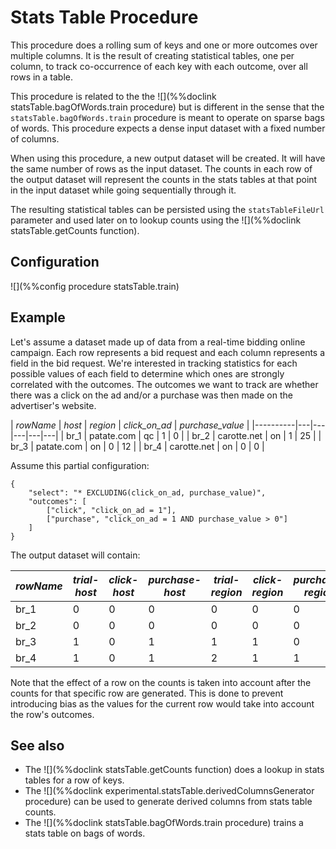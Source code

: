 # Stats Table Procedure

This procedure does a rolling sum of keys and one or more outcomes over multiple columns. It is 
the result of creating statistical tables, one per column, to track co-occurrence of each
key with each outcome, over all rows in a table.

This procedure is related to the the ![](%%doclink statsTable.bagOfWords.train procedure) but 
is different in the sense that the `statsTable.bagOfWords.train` procedure is meant to 
operate on sparse bags of words. This procedure expects a dense input dataset with a fixed
number of columns.

When using this procedure, a new output dataset will be created. It will have the same number
of rows as the input dataset. The counts in each row of the output dataset will represent 
the counts in the stats tables at that point in the input dataset while going
sequentially through it.

The resulting statistical tables can be persisted using the `statsTableFileUrl` parameter
and used later on to lookup counts using the ![](%%doclink statsTable.getCounts function).

## Configuration

![](%%config procedure statsTable.train)

## Example

Let's assume a dataset made up of data from a real-time bidding online campaign. Each row
represents a bid request and each column represents a field in the bid request. We're interested
in tracking statistics for each possible values of each field to determine which ones are 
strongly correlated with the outcomes. The outcomes we want to track are whether there was a click 
on the ad and/or a purchase was then made on the advertiser's website.


|  *rowName*   |  *host*  |  *region*  | *click_on_ad* | *purchase_value* |
|----------|---|---|---|---|---|
| br_1     | patate.com  | qc | 1 | 0 |
| br_2     | carotte.net | on | 1 | 25 |
| br_3     | patate.com | on | 0 | 12 |
| br_4     | carotte.net | on | 0 | 0 |

Assume this partial configuration:

    {
        "select": "* EXCLUDING(click_on_ad, purchase_value)",
        "outcomes": [
            ["click", "click_on_ad = 1"],
            ["purchase", "click_on_ad = 1 AND purchase_value > 0"]
        ]
    }

The output dataset will contain:

|  *rowName*   |  *trial-host*  |  *click-host* | *purchase-host* | *trial-region*  | *click-region* | *purchase-region* |
|----------|---|---|---|---|---|---|
| br_1     | 0  | 0 | 0 | 0 | 0 | 0 |
| br_2     | 0  | 0 | 0 | 0 | 0 | 0 |
| br_3     | 1  | 0 | 1 | 1 | 1 | 0 |
| br_4     | 1  | 0 | 1 | 2 | 1 | 1 |

Note that the effect of a row on the counts is taken into account after the counts
for that specific row are generated. This is done to prevent introducing bias as the
values for the current row would take into account the row's outcomes.

## See also
* The ![](%%doclink statsTable.getCounts function) does a lookup in stats tables for a row of keys.
* The ![](%%doclink experimental.statsTable.derivedColumnsGenerator procedure) can be used to generate derived columns from stats table counts.
* The ![](%%doclink statsTable.bagOfWords.train procedure) trains a stats table on bags of words.

